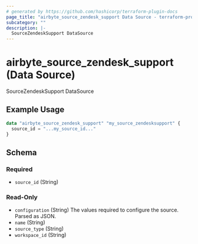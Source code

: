 ```yaml
---
# generated by https://github.com/hashicorp/terraform-plugin-docs
page_title: "airbyte_source_zendesk_support Data Source - terraform-provider-airbyte"
subcategory: ""
description: |-
  SourceZendeskSupport DataSource
---
```


# airbyte_source_zendesk_support (Data Source)

SourceZendeskSupport DataSource

## Example Usage

```terraform
data "airbyte_source_zendesk_support" "my_source_zendesksupport" {
  source_id = "...my_source_id..."
}
```

<!-- schema generated by tfplugindocs -->
## Schema

### Required

- `source_id` (String)

### Read-Only

- `configuration` (String) The values required to configure the source. Parsed as JSON.
- `name` (String)
- `source_type` (String)
- `workspace_id` (String)

